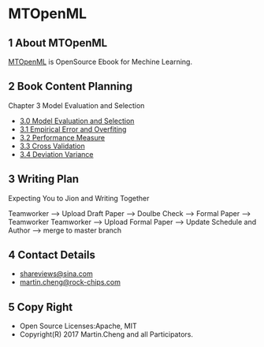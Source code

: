 # MTOpenML

## 1 About MTOpenML
[MTOpenML](https://github.com/MTMediaDev/MTOpenML) is OpenSource Ebook for  Mechine  Learning.

## 2 Book Content Planning

Chapter 3 Model Evaluation and Selection
* [3.0 Model Evaluation and Selection](../../book-open-ml-en/3-ml-select-model/30-ml-evaluat-model.md)
* [3.1 Empirical Error and Overfiting](../../book-open-ml-en/3-ml-select-model/31-ml-loss-overfit.md)
* [3.2 Performance Measure](../../book-open-ml-en/3-ml-select-modelmodelic/32-ml-performance-measure.md)
* [3.3 Cross Validation](../../book-open-ml-en/3-ml-select-model/33-ml-cross-validation.md)
* [3.4 Deviation Variance](../../book-open-ml-en/3-ml-select-model/34-ml-deviation-variance.md)

## 3 Writing Plan
Expecting You to Jion and Writing Together

Teamworker --> Upload Draft Paper  --> Doulbe Check --> Formal Paper -->  Teamworker
Teamworker --> Upload Formal Paper --> Update Schedule and Author --> merge to master branch

## 4 Contact Details
* shareviews@sina.com
* martin.cheng@rock-chips.com

## 5 Copy Right
* Open Source Licenses:Apache, MIT
* Copyright(R) 2017 Martin.Cheng and all Participators.

